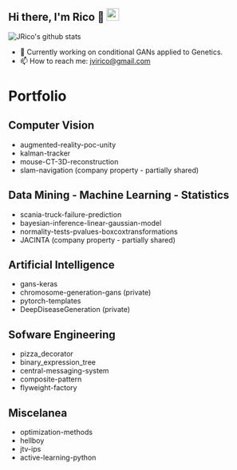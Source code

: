 <h2>Hi there, I'm Rico 👋 <img src="https://visitor-badge.laobi.icu/badge?page_id=jvirico.visitor-badge"height="25"></h2>

![JRico's github stats](https://github-readme-stats.vercel.app/api?username=jvirico&count_private=true&show_icons=true&theme=default)

- 🔭 Currently working on conditional GANs applied to Genetics.
- 📫 How to reach me: jvirico@gmail.com  



# Portfolio  
## Computer Vision
- augmented-reality-poc-unity
- kalman-tracker
- mouse-CT-3D-reconstruction
- slam-navigation (company property - partially shared)
  
## Data Mining - Machine Learning - Statistics
- scania-truck-failure-prediction
- bayesian-inference-linear-gaussian-model
- normality-tests-pvalues-boxcoxtransformations
- JACINTA (company property - partially shared)

## Artificial Intelligence
- gans-keras
- chromosome-generation-gans (private)
- pytorch-templates
- DeepDiseaseGeneration (private)

## Sofware Engineering
- pizza_decorator
- binary_expression_tree
- central-messaging-system
- composite-pattern
- flyweight-factory

## Miscelanea
- optimization-methods
- hellboy
- jtv-ips
- active-learning-python